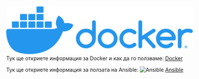 ![Docker](../pics/docker_logo.png)
Тук ще откриете информация за Docker и как да го ползваме:
[Docker](../docker/docker_map.md)

Тук ще откриете информация за ползата на Ansible:
![Ansible](../pics/ansible_logo.png)
[Ansible](../ansible/ansible_map.md)

